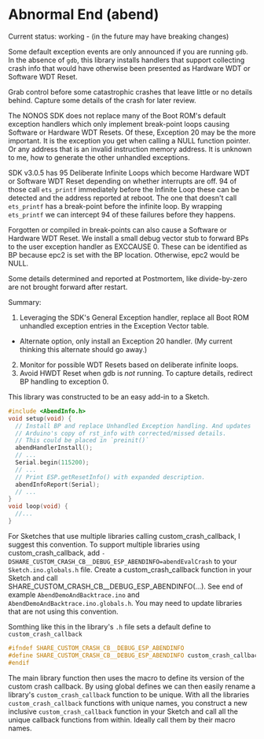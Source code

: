 # Abnormal End (abend)

Current status: working - (in the future may have breaking changes)

Some default exception events are only announced if you are running `gdb`. In the absence of `gdb`, this library installs handlers that support collecting crash info that would have otherwise been presented as Hardware WDT or Software WDT Reset.

Grab control before some catastrophic crashes that leave little or no details behind. Capture some details of the crash for later review.

The NONOS SDK does not replace many of the Boot ROM's default exception handlers which only implement break-point loops causing Software or Hardware WDT Resets. Of these, Exception 20 may be the more important. It is the exception you get when calling a NULL function pointer. Or any address that is an invalid instruction memory address. It is unknown to me, how to generate the other unhandled exceptions.

SDK v3.0.5 has 95 Deliberate Infinite Loops which become Hardware WDT or Software WDT Reset depending on whether interrupts are off. 94 of those call `ets_printf` immediately before the Infinite Loop these can be detected and the address reported at reboot. The one that doesn't call `ets_printf` has a break-point before the infinite loop. By wrapping `ets_printf` we can intercept 94 of these failures before they happens.

Forgotten or compiled in break-points can also cause a Software or Hardware WDT Reset. We install a small debug vector stub to forward BPs to the user exception handler as EXCCAUSE 0. These can be identified as BP because epc2 is set with the BP location. Otherwise, epc2 would be NULL.

Some details determined and reported at Postmortem, like divide-by-zero are not
brought forward after restart.

Summary:
 1. Leveraging the SDK's General Exception handler, replace all Boot ROM unhandled exception entries in the Exception Vector table.
   * Alternate option, only install an Exception 20 handler. (My current thinking this alternate should go away.)
 2. Monitor for possible WDT Resets based on deliberate infinite loops.
 3. Avoid HWDT Reset when gdb is _not_ running.
    To capture details, redirect BP handling to exception 0.

This library was constructed to be an easy add-in to a Sketch.
```cpp
#include <AbendInfo.h>
void setup(void) {
  // Install BP and replace Unhandled Exception handling. And updates
  // Arduino's copy of rst_info with corrected/missed details.
  // This could be placed in `preinit()`
  abendHandlerInstall();
  // ...
  Serial.begin(115200);
  // ...
  // Print ESP.getResetInfo() with expanded description.
  abendInfoReport(Serial);  
  // ...
}
void loop(void) {
  //...
}
```

For Sketches that use multiple libraries calling custom_crash_callback, I suggest this convention. To support multiple libraries using custom_crash_callback, add
`-DSHARE_CUSTOM_CRASH_CB__DEBUG_ESP_ABENDINFO=abendEvalCrash` to your `Sketch.ino.globals.h` file. Create a custom_crash_callback function in your Sketch and call SHARE_CUSTOM_CRASH_CB__DEBUG_ESP_ABENDINFO(...). See end of example `AbendDemoAndBacktrace.ino` and `AbendDemoAndBacktrace.ino.globals.h`. You may need to update libraries that are not using this convention.

Somthing like this in the library's `.h` file sets a default define to `custom_crash_callback`
```cpp
#ifndef SHARE_CUSTOM_CRASH_CB__DEBUG_ESP_ABENDINFO
#define SHARE_CUSTOM_CRASH_CB__DEBUG_ESP_ABENDINFO custom_crash_callback
#endif
```
The main library function then uses the macro to define its version of the custom crash callback. By using global defines we can then easily rename a library's `custom_crash_callback` function to be unique. With all the libraries `custom_crash_callback` functions with unique names, you construct a new inclusive `custom_crash_callback` function in your Sketch and call all the unique callback functions from within. Ideally call them by their macro names.
